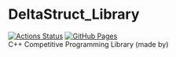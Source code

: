 # DeltaStruct_Library
[![Actions Status](https://github.com/competitive-verifier/competitive-verifier/actions/workflows/verify.yml/badge.svg)](https://github.com/competitive-verifier/competitive-verifier/actions)
[![GitHub Pages](https://img.shields.io/static/v1?label=GitHub+Pages&message=+&color=brightgreen&logo=github)](https://competitive-verifier.github.io/competitive-verifier)  
C++ Competitive Programming Library (made by)

